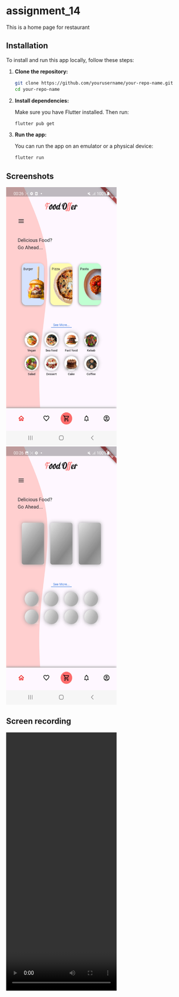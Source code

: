 # assignment_14

This is a home page for restaurant

## Installation

To install and run this app locally, follow these steps:

1. **Clone the repository:**

   ```bash
   git clone https://github.com/yourusername/your-repo-name.git
   cd your-repo-name
   ```

2. **Install dependencies:**

   Make sure you have Flutter installed. Then run:

   ```bash
   flutter pub get
   ```

3. **Run the app:**

   You can run the app on an emulator or a physical device:

   ```bash
   flutter run
   ```

## Screenshots

<img src="assets/Screenshot_20240822-002623.jpg" width="300" height="700">
<img src="assets/Screenshot_20240822-002630.jpg" width="300" height="700">


## Screen recording

<video controls src="assets/Screen_Recording_20240822-002604.mp4" width="300" height="700">